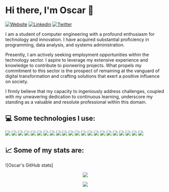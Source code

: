 # Hi there, I'm Oscar 👋

[![Website](https://img.shields.io/badge/website-000000?style=for-the-badge&logo=About.me&logoColor=white)](https://www.linkedin.com/in/oscar-julian/)
[![Linkedin](https://img.shields.io/badge/LinkedIn-0077B5?style=for-the-badge&logo=linkedin&logoColor=white)](https://www.linkedin.com/in/oscar-julian/)
[![Twitter](https://img.shields.io/badge/X-000000?style=for-the-badge&logo=x&logoColor=white)](https://twitter.com/oscarjuly97)

I am a student of computer engineering with a profound enthusiasm for technology and innovation. I have acquired substantial proficiency in programming, data analysis, and systems administration.

Presently, I am actively seeking employment opportunities within the technology sector. I aspire to leverage my extensive experience and knowledge to contribute to pioneering projects. What propels my commitment to this sector is the prospect of remaining at the vanguard of digital transformation and crafting solutions that exert a positive influence on society.

I firmly believe that my capacity to ingeniously address challenges, coupled with my unwavering dedication to continuous learning, underscore my standing as a valuable and resolute professional within this domain.

## 💻 Some technologies I use:

![](https://img.shields.io/badge/C-00599C?style=for-the-badge&logo=c&logoColor=white) 
![](https://img.shields.io/badge/Python-FFD43B?style=for-the-badge&logo=python&logoColor=blue)
![](https://img.shields.io/badge/Swift-FA7343?style=for-the-badge&logo=swift&logoColor=white) 
![](https://img.shields.io/badge/PHP-777BB4?style=for-the-badge&logo=php&logoColor=white) 
![](https://img.shields.io/badge/HTML5-E34F26?style=for-the-badge&logo=html5&logoColor=white) 
![](https://img.shields.io/badge/CSS3-1572B6?style=for-the-badge&logo=css3&logoColor=white) 
![](https://img.shields.io/badge/JavaScript-323330?style=for-the-badge&logo=javascript&logoColor=F7DF1E) 
![](https://img.shields.io/badge/Perl-39457E?style=for-the-badge&logo=perl&logoColor=white) 
![](https://img.shields.io/badge/Numpy-777BB4?style=for-the-badge&logo=numpy&logoColor=white) 
![](https://img.shields.io/badge/Windows-0078D6?style=for-the-badge&logo=windows&logoColor=white) 
![](https://img.shields.io/badge/Linux-FCC624?style=for-the-badge&logo=linux&logoColor=black) 
![](https://img.shields.io/badge/Ubuntu-E95420?style=for-the-badge&logo=ubuntu&logoColor=white) 
![](https://img.shields.io/badge/Kali_Linux-557C94?style=for-the-badge&logo=kali-linux&logoColor=white) 
![](https://img.shields.io/badge/Apache-D22128?style=for-the-badge&logo=Apache&logoColor=white) 
![](https://img.shields.io/badge/Android-3DDC84?style=for-the-badge&logo=android&logoColor=white) 
![](https://img.shields.io/badge/VMware-231f20?style=for-the-badge&logo=VMware&logoColor=white) 
![](https://img.shields.io/badge/Ansible-000000?style=for-the-badge&logo=ansible&logoColor=white) 
![](https://img.shields.io/badge/MySQL-005C84?style=for-the-badge&logo=mysql&logoColor=white)
![](https://img.shields.io/badge/Visual_Studio_Code-0078D4?style=for-the-badge&logo=visual%20studio%20code&logoColor=white) 
![](https://img.shields.io/badge/IntelliJ_IDEA-000000.svg?style=for-the-badge&logo=intellij-idea&logoColor=white) 
![](https://img.shields.io/badge/Android_Studio-3DDC84?style=for-the-badge&logo=android-studio&logoColor=white) 
![](https://img.shields.io/badge/VIM-%2311AB00.svg?&style=for-the-badge&logo=vim&logoColor=white) 

<!--
 DESIGN:
![](https://img.shields.io/badge/Adobe%20Photoshop-31A8FF?style=for-the-badge&logo=Adobe%20Photoshop&logoColor=black) 
![](https://img.shields.io/badge/Adobe%20Illustrator-FF9A00?style=for-the-badge&logo=adobe%20illustrator&logoColor=white) 
![](https://img.shields.io/badge/Figma-F24E1E?style=for-the-badge&logo=figma&logoColor=white) 
![](https://img.shields.io/badge/Canva-%2300C4CC.svg?&style=for-the-badge&logo=Canva&logoColor=white) 
 IDEs:
![](https://img.shields.io/badge/Atom-66595C?style=for-the-badge&logo=Atom&logoColor=white) 
![](https://img.shields.io/badge/Arduino_IDE-00979D?style=for-the-badge&logo=arduino&logoColor=white) 
![](https://img.shields.io/badge/Eclipse-2C2255?style=for-the-badge&logo=eclipse&logoColor=white) 
![](https://img.shields.io/badge/Notepad++-90E59A.svg?style=for-the-badge&logo=notepad%2B%2B&logoColor=black) 
![](http://img.shields.io/badge/-PHPStorm-181717?style=for-the-badge&logo=phpstorm&logoColor=white) 
![](https://img.shields.io/badge/Notepad++-90E59A.svg?style=for-the-badge&logo=notepad%2B%2B&logoColor=black) 
![](https://img.shields.io/badge/Xcode-007ACC?style=for-the-badge&logo=Xcode&logoColor=white) 
![](https://img.shields.io/badge/CLion-000000?style=for-the-badge&logo=clion&logoColor=white) 
![](https://img.shields.io/badge/VSCode-0078D4?style=for-the-badge&logo=visual%20studio%20code&logoColor=white) 
![](https://img.shields.io/badge/PyCharm-000000.svg?&style=for-the-badge&logo=PyCharm&logoColor=white) 
 LANGUAGES:
![](https://img.shields.io/badge/C%2B%2B-00599C?style=for-the-badge&logo=c%2B%2B&logoColor=white) 
![](https://img.shields.io/badge/Flutter-02569B?style=for-the-badge&logo=flutter&logoColor=white) 
![](https://img.shields.io/badge/json-5E5C5C?style=for-the-badge&logo=json&logoColor=white) 
![](https://img.shields.io/badge/LaTeX-47A141?style=for-the-badge&logo=LaTeX&logoColor=white) 
![](https://img.shields.io/badge/Plotly-239120?style=for-the-badge&logo=plotly&logoColor=white) 
 OS:
![](https://img.shields.io/badge/Debian-A81D33?style=for-the-badge&logo=debian&logoColor=white) 
![](https://img.shields.io/badge/Fedora-294172?style=for-the-badge&logo=fedora&logoColor=white) 
![](https://img.shields.io/badge/iOS-000000?style=for-the-badge&logo=ios&logoColor=white) 
 FRAMEWORK & LIBRARY:
![](https://img.shields.io/badge/Angular-DD0031?style=for-the-badge&logo=angular&logoColor=white) 
![](https://img.shields.io/badge/Bootstrap-563D7C?style=for-the-badge&logo=bootstrap&logoColor=white) 
![](https://img.shields.io/badge/conda-342B029.svg?&style=for-the-badge&logo=anaconda&logoColor=white) 
![](https://img.shields.io/badge/firebase-ffca28?style=for-the-badge&logo=firebase&logoColor=black) 
![](https://img.shields.io/badge/gradle-02303A?style=for-the-badge&logo=gradle&logoColor=white) 
![](https://img.shields.io/badge/Gulp-CF4647?style=for-the-badge&logo=gulp&logoColor=white) 
![](https://img.shields.io/badge/Nginx-009639?style=for-the-badge&logo=nginx&logoColor=white) 
![](https://img.shields.io/badge/Node%20js-339933?style=for-the-badge&logo=nodedotjs&logoColor=white) 
![](https://img.shields.io/badge/Postman-FF6C37?style=for-the-badge&logo=Postman&logoColor=white) 
![](https://img.shields.io/badge/React-20232A?style=for-the-badge&logo=react&logoColor=61DAFB) 
![](https://img.shields.io/badge/npm-CB3837?style=for-the-badge&logo=npm&logoColor=white) 
 -->


## 📈   Some of my stats are:
![Oscar's GitHub stats]


<p align="center">
  <img align="" src="https://github-readme-stats.vercel.app/api/top-langs/?username=oscarjuly23&show_icons=true&theme=radical" />
</p>
<p align="center">
  <img align="" src="https://github-readme-stats.vercel.app/api?username=oscarjuly23&show_icons=true&theme=radical" />
</p>

<!--
**oscarjuly23/oscarjuly23** is a ✨ _special_ ✨ repository because its `README.md` (this file) appears on your GitHub profile.
-->
